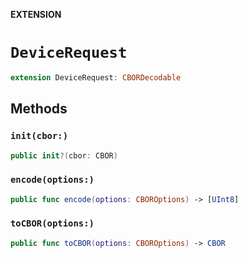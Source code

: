 **EXTENSION**

# `DeviceRequest`
```swift
extension DeviceRequest: CBORDecodable
```

## Methods
### `init(cbor:)`

```swift
public init?(cbor: CBOR)
```

### `encode(options:)`

```swift
public func encode(options: CBOROptions) -> [UInt8]
```

### `toCBOR(options:)`

```swift
public func toCBOR(options: CBOROptions) -> CBOR
```
